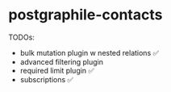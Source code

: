 # postgraphile-contacts

TODOs:
- bulk mutation plugin w nested relations ✅
- advanced filtering plugin
- required limit plugin ✅
- subscriptions ✅